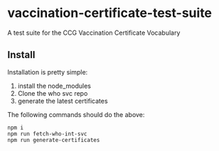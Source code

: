 # vaccination-certificate-test-suite
A test suite for the CCG Vaccination Certificate Vocabulary


## Install

Installation is pretty simple:
1. install the node_modules
2. Clone the who svc repo
3. generate the latest certificates

The following commands should do the above:
```
npm i
npm run fetch-who-int-svc
npm run generate-certificates
```

